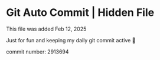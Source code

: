 # Git Auto Commit | Hidden File

This file was added Feb 12, 2025

Just for fun and keeping my daily git commit active 🤪

commit number: 2913694
